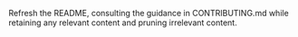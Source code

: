 Refresh the README, consulting the guidance in CONTRIBUTING.md while retaining any relevant content and pruning irrelevant content.
